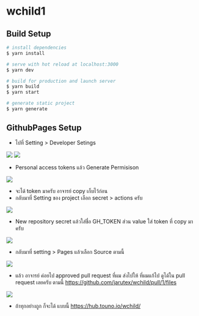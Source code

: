 # wchild1

## Build Setup

```bash
# install dependencies
$ yarn install

# serve with hot reload at localhost:3000
$ yarn dev

# build for production and launch server
$ yarn build
$ yarn start

# generate static project
$ yarn generate
```
## GithubPages Setup

- ไปที่ Setting > Developer Setings

![](https://scontent-kut2-2.xx.fbcdn.net/v/t1.15752-9/284620976_780315862976057_4227843205685514714_n.png?_nc_cat=108&ccb=1-7&_nc_sid=aee45a&_nc_eui2=AeGN-ucChVpSeJAWQl55Hj5QffANn2zXhgx98A2fbNeGDDQ5ulFnUUrWXrDfGi62qQU&_nc_ohc=xxHRvKxcbigAX-g7IOY&_nc_oc=AQkBqmWW0ey-_R6tA1UdGshIj8VDh-2UlCUNM1NN-Tp8bhMem_nEE3ov7367uhAKyuQ&_nc_ad=z-m&_nc_cid=0&_nc_ht=scontent-kut2-2.xx&oh=03_AVKsGO0M2taQrhZNYAABYXiE2hyAEpDqglqguRRMjNl6CA&oe=62C2DAC0)
![](https://scontent-kut2-2.xx.fbcdn.net/v/t1.15752-9/280139367_3271461639846901_2466596403662246763_n.png?_nc_cat=102&ccb=1-7&_nc_sid=aee45a&_nc_eui2=AeGagvwC2L25RI6unh6fP9YHcqeFrPa0wqRyp4Ws9rTCpKodZGgqDLPkbWi_zmdGkos&_nc_ohc=oo2IxNaxjqsAX8jKBV3&_nc_ad=z-m&_nc_cid=0&_nc_ht=scontent-kut2-2.xx&oh=03_AVKi8VqutU_eAw6SX8N656Fa9_n4GmKKhytGfR-SGd_AgQ&oe=62C0DA99)

- Personal access tokens แล้ว Generate Permisison

![](https://scontent-kut2-1.xx.fbcdn.net/v/t1.15752-9/284662098_1070653863806719_7739356113800261271_n.png?_nc_cat=111&ccb=1-7&_nc_sid=aee45a&_nc_eui2=AeEGYgwX3hjBoTskDimcTdLRuaNE-aL492u5o0T5ovj3a4eFppVizD6qOu2lUWgYo0E&_nc_ohc=iQH3FokVTdcAX9_AoZf&_nc_ad=z-m&_nc_cid=0&_nc_ht=scontent-kut2-1.xx&oh=03_AVJ4vh5fS4REu1M6QXrYQRhJYBt7NdOG6VT9Rc6BvhLkYA&oe=62C39B2C)

- จะได้ token มาครับ อาจารย์ copy เก็บไว้ก่อน
- กลับมาที่ Setting ของ project เลือก  secret > actions ครับ

![](https://scontent-kut2-2.xx.fbcdn.net/v/t1.15752-9/285493619_732390087816349_2655964246266426617_n.png?_nc_cat=103&ccb=1-7&_nc_sid=aee45a&_nc_eui2=AeHjN6hBvymbQgN53cS4NEUJFB0XbiQXnm0UHRduJBeebXOeQkHPCsBu5iI2v9X3DZA&_nc_ohc=qk4-4UHbUJsAX-kgGWr&_nc_ad=z-m&_nc_cid=0&_nc_ht=scontent-kut2-2.xx&oh=03_AVLij3p7VFDY3Ps3EMjp-sUK5D32n9xLtFWysg1vA_0z9g&oe=62C19DD8)

- New repository secret แล้วใส่ชื่อ GH_TOKEN ส่วน value ใส่ token ที่ copy มาครับ

![](https://scontent-kut2-1.xx.fbcdn.net/v/t1.15752-9/285304036_750014112835204_7747618849554745162_n.png?_nc_cat=100&ccb=1-7&_nc_sid=aee45a&_nc_eui2=AeHkx4RzU38D6NF9vSq1Szpo_c0Lp-e1Zv79zQun57Vm_n1y7dPhyMNTKq2Isjq7Sxw&_nc_ohc=jeMZG0ZhsHoAX_gVsMl&_nc_ad=z-m&_nc_cid=0&_nc_ht=scontent-kut2-1.xx&oh=03_AVLW5lKvq7Ae0ZeY-qg8WVwV3Un3nB6boDDq1oM0jpKvkg&oe=62C11BDE)

- กลับมาที่ setting > Pages แล้วเลือก Source ตามนี้

![](https://scontent-kut2-2.xx.fbcdn.net/v/t1.15752-9/280529411_1013299722696685_7390338675233271423_n.png?_nc_cat=102&ccb=1-7&_nc_sid=aee45a&_nc_eui2=AeEqSzTD89Tj9eZwzGy3JmIk1YUAdAbqlg7VhQB0BuqWDnx34OBxgd938pRpnA0jT2A&_nc_ohc=HwtNAnRR3sEAX9efFyw&_nc_ad=z-m&_nc_cid=0&_nc_ht=scontent-kut2-2.xx&oh=03_AVLAffcagpOfWUkCCauQAcwrdib2h_8hHogRnLF49p9lMw&oe=62C14DB7)

- แล้ว อาจารย์ ค่อยไป approved pull request ที่ผม ส่งไปให้ ที่ผมแก้ไป ดูได้ใน pull request เลยครับ ตามนี้ https://github.com/jarutex/wchild/pull/1/files

![](https://scontent-kut2-1.xx.fbcdn.net/v/t1.15752-9/284605468_431013958498007_5894379987103088242_n.png?_nc_cat=106&ccb=1-7&_nc_sid=aee45a&_nc_eui2=AeGe-fD5ZGXVKaWqieGXP6NlTFJSuVVofdNMUlK5VWh902GoG5BI8Wr3BswBFI8BhVM&_nc_ohc=V0zdw04rvrwAX-VtEWm&_nc_ad=z-m&_nc_cid=0&_nc_ht=scontent-kut2-1.xx&oh=03_AVK2-C0h43LCjLNB2rBvh1ukrz1_qBvS359QYqueIySRzQ&oe=62C172DF)

- ถ้าทุกอย่างถูก ก็จะได้ แบบนี้ https://hub.touno.io/wchild/
